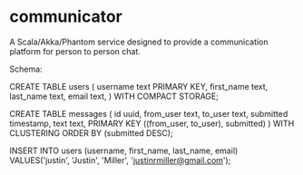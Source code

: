 # communicator
A Scala/Akka/Phantom service designed to provide a communication platform for person to person chat.

Schema:

CREATE TABLE users (
      username text PRIMARY KEY,
      first_name text,
      last_name text,
      email text,
    ) WITH COMPACT STORAGE;

CREATE TABLE messages (
    id uuid,
    from_user text,
    to_user text,
    submitted timestamp,
    text text,
    PRIMARY KEY ((from_user, to_user), submitted)
) WITH CLUSTERING ORDER BY (submitted DESC);

INSERT INTO users (username, first_name, last_name, email)
  VALUES('justin', 'Justin', 'Miller', 'justinrmiller@gmail.com');